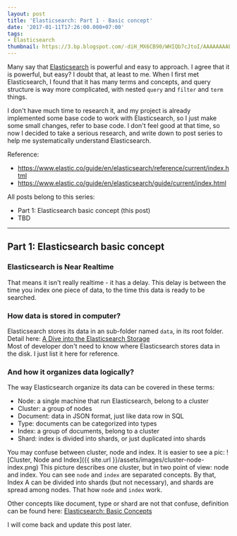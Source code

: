 ```yaml
---
layout: post
title: 'Elasticsearch: Part 1 - Basic concept'
date: '2017-01-11T17:26:00.000+07:00'
tags:
- Elasticsearch
thumbnail: https://3.bp.blogspot.com/-diH_MX6CB90/WHIQb7cJtoI/AAAAAAAAEJw/N41IVzPTawQSiRXHAbrOrIXNWaOjGtqlACLcB/s72-c/cluster-node-index.PNG
---
```


Many say that <a href="https://www.elastic.co/" rel="nofollow" target="_blank">Elasticsearch</a> is powerful and easy
to approach. I agree that it is powerful, but easy? I doubt that, at least to me. When I first met Elasticsearch, I
found that it has many terms and concepts, and query structure is way more complicated, with nested `query` and
`filter` and `term` things.

I don't have much time to research it, and my project is already implemented some base code to work with Elasticsearch,
so I just make some small changes, refer to base code. I don't feel good at that time, so now I decided to take a
serious research, and write down to post series to help me systematically understand Elasticsearch.

Reference:
- <a href="https://www.elastic.co/guide/en/elasticsearch/reference/current/index.html" rel="nofollow" target="_blank">https://www.elastic.co/guide/en/elasticsearch/reference/current/index.html</a>
- <a href="https://www.elastic.co/guide/en/elasticsearch/guide/current/index.html" rel="nofollow" target="_blank">https://www.elastic.co/guide/en/elasticsearch/guide/current/index.html</a>

All posts belong to this series:
- Part 1: Elasticsearch basic concept (this post)
- TBD

---

## Part 1: Elasticsearch basic concept

### Elasticsearch is Near Realtime
That means it isn't really realtime - it has a delay. This delay is between the time you index one piece of data, to
the time this data is ready to be searched.

### How data is stored in computer?
Elasticsearch stores its data in an sub-folder named `data`, in its root folder.  
Detail here: <a href="https://www.elastic.co/blog/found-dive-into-elasticsearch-storage" rel="nofollow" target="_blank">A Dive into the Elasticsearch Storage</a>  
Most of developer don't need to know where Elasticsearch stores data in the disk. I just list it here for reference.

### And how it organizes data logically?
The way Elasticsearch organize its data can be covered in these terms:
- Node: a single machine that run Elasticsearch, belong to a cluster
- Cluster: a group of nodes
- Document: data in JSON format, just like data row in SQL
- Type: documents can be categorized into types
- Index: a group of documents, belong to a cluster
- Shard: index is divided into shards, or just duplicated into shards

You may confuse between cluster, node and index. It is easier to see a pic:
![Cluster, Node and Index]({{ site.url }}/assets/images/cluster-node-index.png)
This picture describes one cluster, but in two point of view: node and index. You can see `node` and `index` are
separated concepts. By that, Index A can be divided into shards (but not necessary), and shards are spread among
nodes. That how `node` and `index` work.

Other concepts like document, type or shard are not that confuse, definition can be found here:
<a href="https://www.elastic.co/guide/en/elasticsearch/reference/current/_basic_concepts.html" rel="nofollow" target="_blank">Elasticsearch: Basic Concepts</a>

I will come back and update this post later.
